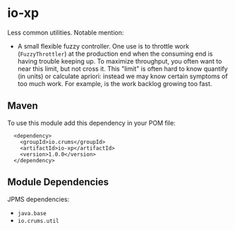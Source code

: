 io-xp
=====

Less common utilities. Notable mention:

* A small flexible fuzzy controller. One use is to throttle work (`FuzzyThrottler`) at the production end when the consuming end is having trouble keeping up. To maximize throughput, you often want to near this limit, but not cross it. This "limit" is often hard to know quantify (in units) or calculate apriori: instead we may know certain symptoms of too much work. For example, is the work backlog growing too fast.

## Maven

To use this module add this dependency in your POM file:


```
  <dependency>
    <groupId>io.crums</groupId>
    <artifactId>io-xp</artifactId>
    <version>1.0.0</version>
  </dependency>
```


## Module Dependencies

JPMS dependencies:
* `java.base`
* `io.crums.util`


